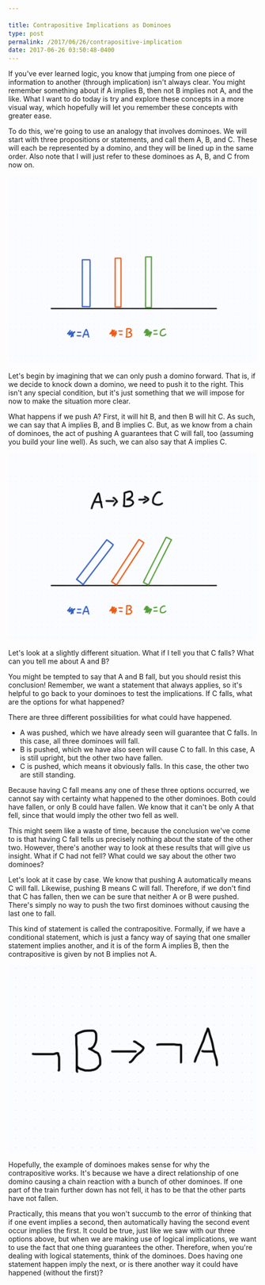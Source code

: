 ```yaml
---

title: Contrapositive Implications as Dominoes
type: post
permalink: /2017/06/26/contrapositive-implication
date: 2017-06-26 03:50:48-0400
---
```



If you've ever learned logic, you know that jumping from one piece of information to another (through implication) isn't always clear. You might remember something about if A implies B, then not B implies not A, and the like. What I want to do today is try and explore these concepts in a more visual way, which hopefully will let you remember these concepts with greater ease.

To do this, we're going to use an analogy that involves dominoes. We will start with three propositions or statements, and call them A, B, and C. These will each be represented by a domino, and they will be lined up in the same order.  Also note that I will just refer to these dominoes as A, B, and C from now on.

![Initial set up](/images/dominoes1.png)

Let's begin by imagining that we can only push a domino forward. That is, if we decide to knock down a domino, we need to push it to the right. This isn't any special condition, but it's just something that we will impose for now to make the situation more clear.

What happens if we push A? First, it will hit B, and then B will hit C. As such, we can say that A implies B, and B implies C. But, as we know from a chain of dominoes, the act of pushing A guarantees that C will fall, too (assuming you build your line well). As such, we can also say that A implies C.

![Implications](/images/dominoes2.png)

Let's look at a slightly different situation. What if I tell you that C falls? What can you tell me about A and B?

You might be tempted to say that A and B fall, but you should resist this conclusion! Remember, we want a statement that always applies, so it's helpful to go back to your dominoes to test the implications. If C falls, what are the options for what happened?

There are three different possibilities for what could have happened. 
- A was pushed, which we have already seen will guarantee that C falls. In this case, all three dominoes will fall.
- B is pushed, which we have also seen will cause C to fall. In this case, A is still upright, but the other two have fallen.
- C is pushed, which means it obviously falls. In this case, the other two are still standing.

Because having C fall means any one of these three options occurred, we cannot say with certainty what happened to the other dominoes. Both could have fallen, or only B could have fallen. We know that it can't be only A that fell, since that would imply the other two fell as well.

This might seem like a waste of time, because the conclusion we've come to is that having C fall tells us precisely nothing about the state of the other two. However, there's another way to look at these results that will give us insight. What if C had not fell? What could we say about the other two dominoes?

Let's look at it case by case. We know that pushing A automatically means C will fall. Likewise, pushing B means C will fall. Therefore, if we don't find that C has fallen, then we can be sure that neither A or B were pushed. There's simply no way to push the two first dominoes without causing the last one to fall.

This kind of statement is called the contrapositive. Formally, if we have a conditional statement, which is just a fancy way of saying that one smaller statement implies another, and it is of the form A implies B, then the contrapositive is given by not B implies not A.

![Notation](/images/contrapositive.png)

Hopefully, the example of dominoes makes sense for why the contrapositive works. It's because we have a direct relationship of one domino causing a chain reaction with a bunch of other dominoes. If one part of the train further down has not fell, it has to be that the other parts have not fallen.

Practically, this means that you won't succumb to the error of thinking that if one event implies a second, then automatically having the second event occur implies the first. It could be true, just like we saw with our three options above, but when we are making use of logical implications, we want to use the fact that one thing guarantees the other. Therefore, when you're dealing with logical statements, think of the dominoes. Does having one statement happen imply the next, or is there another way it could have happened (without the first)?
